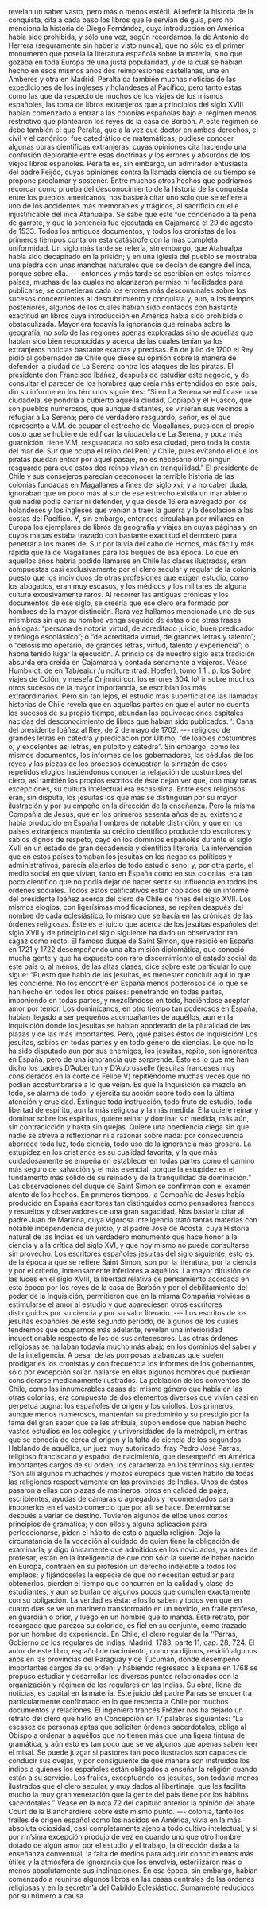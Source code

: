 revelan un saber vasto, pero más o menos estéril. Al referir la historia de la conquista, cita a cada paso los libros que le servían de guía, pero no menciona la historia de Diego Fernández, cuya introducción en América había sido prohibida, y sólo una vez, según recordamos, la de Antonio de Herrera (seguramente sin haberla visto nunca), que no sólo es el primer monumento que poseía la literatura española sobre la materia, sino que gozaba en toda Europa de una justa popularidad, y de la cual se habían hecho en esos mismos años dos reimpresiones castellanas, una en Amberes y otra en Madrid. Peralta da también muchas noticias de las expediciones de los ingleses y holandeses al Pacífico; pero tanto éstas como las que da respecto de muchos de los viajes de los mismos españoles, las toma de libros extranjeros que a principios del siglo XVIII habían comenzado a entrar a las colonias españolas bajo el régimen menos restrictivo que plantearon los reyes de la casa de Borbón. A este régimen se debe también el que Peralta, que a la vez que doctor en ambos derechos, el civil y el canónico, fue catedrático de matemáticas, pudiese conocer algunas obras científicas extranjeras, cuyas opiniones cita haciendo una confusión deplorable entre esas doctrinas y los errores y absurdos de los viejos libros españoles. Peralta es, sin embargo, un admirador entusiasta del padre Feijóo, cuyas opiniones contra la llamada ciencia de su tiempo se propone proclamar y sostener. Entre muchos otros hechos que podríamos recordar como prueba del desconocimiento de la historia de la conquista entre los pueblos americanos, nos bastará citar uno solo que se refiere a uno de los accidentes más memorables y trágicos, al sacrificio cruel e injustificable del inca Atahualpa. Se sabe que éste fue condenado a la pena de garrote, y que la sentencia fue ejecutada en Cajamarca el 29 de agosto de 1533. Todos los antiguos documentos, y todos los cronistas de los primeros tiempos contaron esta catástrofe con la más completa uniformidad. Un siglo más tarde se refería, sin embargo, que Atahualpa había sido decapitado en la prisión; y en una iglesia del pueblo se mostraba una piedra con unas manchas naturales que se decían de sangre del inca, porque sobre ella. --- entonces y más tarde se escribían en estos mismos países, muchas de las cuales no alcanzaron permiso ni facilidades para publicarse, se cometieran cada los errores más descomunales sobre los sucesos concernientes al descubrimiento y conquista y, aun, a los tiempos posteriores, algunos de los cuales habían sido contados con bastante exactitud en libros cuya introducción en América había sido prohibida o obstaculizada. Mayor era todavía la ignorancia que reinaba sobre la geografía, no sólo de las regiones apenas exploradas sino de aquéllas que habían sido bien reconocidas y acerca de las cuales tenían ya los extranjeros noticias bastante exactas y precisas. En de julio de 1700 el Rey pidió al gobernador de Chile que diese su opinión sobre la manera de defender la ciudad de La Serena contra los ataques de los piratas. El presidente don Francisco Ibáñez, después de estudiar este negocio, y de consultar el parecer de los hombres que creía más entendidos en este país, dio su informe en los términos siguientes: “Si en La Serena se edificase una ciudadela, se pondría a cubierto aquella ciudad, Copiapó y el Huasco, que son pueblos numerosos, que aunque distantes, se vinieran sus vecinos a refugiar a La Serena; pero de verdadero resguardo, señor, es el que represento a V.M. de ocupar el estrecho de Magallanes, pues con el propio costo que se hubiere de edificar la ciudadela de La Serena, y poca más guarnición, tiene V.M. resguardada no sólo esa ciudad, pero toda la costa del mar del Sur que ocupa el reino del Perú y Chile, pues evitando el que los piratas puedan entrar por aquel pasaje, no es necesario otro ningún resguardo para que estos dos reinos vivan en tranquilidad.” El presidente de Chile y sus consejeros parecían desconocer la terrible historia de las colonias fundadas en Magallanes a fines del siglo xvi; y a no caber duda, ignoraban que un poco más al sur de ese estrecho existía un mar abierto que nadie podía cerrar ni defender, y que desde 16 era navegado por los holandeses y los ingleses que venían a traer la guerra y la desolación a las costas del Pacífico. Y, sin embargo, entonces circulaban por millares en Europa los ejemplares de libros de geografía y viajes en cuyas páginas y en cuyos mapas estaba trazado con bastante exactitud el derrotero para penetrar a los mares del Sur por la vía del cabo de Hornos, más fácil y más rápida que la de Magallanes para los buques de esa época. Lo que en aquellos años habría podido llamarse en Chile las clases ilustradas, eran compuestas casi exclusivamente por el clero secular y regular de la colonia, puesto que los individuos de otras profesiones que exigen estudio, como los abogados, eran muy escasos, y los médicos y los militares de alguna cultura excesivamente raros. Al recorrer las antiguas crónicas y los documentos de ese siglo, se creería que ese clero era formado por hombres de la mayor distinción. Rara vez hallamos mencionado uno de sus miembros sin que su nombre venga seguido de éstas o de otras frases análogas: “persona de notoria virtud, de acreditado juicio, buen predicador y teólogo escolástico”; o “de acreditada virtud, de grandes letras y talento”; o “celosísimo operario, de grandes letras, virtud, talento y experiencia”; o habna tenido lugar la ejecución. A principios de nuestro siglo esta tradición absurda era creída en Cajamarca y contada senamente a viajeros. Véase Humb«ldt. de en Tab/eair.r /u ncifure (trad. Hoefer), tomo 1 1 . p. los Sobre viajes de Colón, y mesefa Cnjnnicirccr. los errores 304. lo\ ir sobre muchos otros sucesos de la mayor importancia, se escribían los más extraordinarios. Pero sin tan lejos, el estudio más superficial de las llamadas historias de Chile revela que en aquellas partes en que el autor no cuenta los sucesos de su propio tiempo, abundan las equivocaciones capitales nacidas del desconocimiento de libros que habían sido publicados. ‘: Cana del presidente Ibáñez al Rey, de 2 de mayo de 1702. --- religioso de grandes letras en cátedra y predicación por Último, “de loables costumbres o, y excelentes así letras, en púlpito y cátedra”. Sin embargo, como los mismos documentos, los informes de los gobernadores, las cédulas de los reyes y las piezas de los procesos demuestran la sinrazón de esos repetidos elogios haciéndonos conocer la relajación de costumbres del clero, así también los propios escritos de éste dejan ver que, con muy raras excepciones, su cultura intelectual era escasísima. Entre esos religiosos eran, sin disputa, los jesuitas los que más se distinguían por su mayor ilustración y por su empeño en la dirección de la enseñanza. Pero la misma Compañía de Jesús, que en los primeros sesenta años de su existencia había producido en España hombres de notable distinción, y que en los países extranjeros mantenía su crédito científico produciendo escritores y sabios dignos de respeto, cayó en los dominios españoles durante el siglo XVII en un estado de gran decadencia y científica literaria. La intervención que en estos países tomaban los jesuitas en los negocios políticos y administrativos, parecía alejarlos de todo estudio seno; y, por otra parte, el medio social en que vivían, tanto en España como en sus colonias, era tan poco científico que no podía dejar de hacer sentir su influencia en todos los órdenes sociales. Todos estos calificativos están copiados de un informe del presidente Ibáñez acerca del clero de Chile de fines del siglo XVII. Los mismos elogios, con ligerísimas modificaciones, se repiten después del nombre de cada eclesiástico, lo mismo que se hacía en las crónicas de las órdenes religiosas. Éste es el juicio que acerca de los jesuitas españoles del siglo XVII y de principio del siglo siguiente ha dado un observador tan sagaz como recto. El famoso duque de Saint Simon, que residió en España en 1721 y 1722 desempeñando una alta misión diplomática, que conoció mucha gente y que ha expuesto con raro discernimiento el estado social de este país o, al menos, de las altas clases, dice sobre este particular lo que sigue: “Puesto que hablo de los jesuitas, es menester concluir aquí lo que les concierne. No los encontré en España menos poderosos de lo que se han hecho en todos los otros países: penetrando en todas partes, imponiendo en todas partes, y mezclándose en todo, haciéndose aceptar amor por temor. Los dominicanos, en otro tiempo tan poderosos en España, habían llegado a ser pequeños acompañantes de aquéllos, aun en la Inquisición donde los jesuitas se habían apoderado de la pluralidad de las plazas y de las más importantes. Pero, ¡qué países éstos de Inquisición! Los jesuitas, sabios en todas partes y en todo género de ciencias. Lo que no le ha sido disputado aun por sus enemigos, los jesuitas, repito, son ignorantes en España, pero de una ignorancia que sorprende. Esto es lo que me han dicho los padres D’Aubenton y D’Aubrusselle (jesuitas franceses muy considerados en la corte de Felipe V) repitiéndome muchas veces que no podían acostumbrarse a lo que veían. Es que la Inquisición se mezcla en todo, se alarma de todo, y ejercita su acción sobre todo con la última atención y crueldad. Extingue toda instrucción, todo fruto de estudio, toda libertad de espíritu, aun la más religiosa y la más medida. Ella quiere reinar y dominar sobre los espíritus, quiere reinar y dominar sin medida, más aún, sin contradicción y hasta sin quejas. Quiere una obediencia ciega sin que nadie se atreva a reflexionar ni a razonar sobre nada: por consecuencia aborrece toda luz, toda ciencia, todo uso de la ignorancia más grosera. La estupidez en los cristianos es su cualidad favorita, y la que más cuidadosamente se empeña en establecer en todas partes como el camino más seguro de salvación y el más esencial, porque la estupidez es el fundamento más sólido de su reinado y de la tranquilidad de dominación.” Las observaciones del duque de Saint Simon se confirman con el examen atento de los hechos. En primeros tiempos, la Compañía de Jesús había producido en España escritores tan distinguidos como pensadores francos y resueltos y observadores de una gran sagacidad. Nos bastaría citar al padre Juan de Mariana, cuya vigorosa inteligencia trató tantas materias con notable independencia de juicio, y al padre José de Acosta, cuya Historia natural de las Indias es un verdadero monumento que hace honor a la ciencia y a la crítica del siglo XVI, y que hoy mismo no puede consultarse sin provecho. Los escritores españoles jesuitas del siglo siguiente, esto es, de la época a que se refiere Saint Simon, son por la literatura, por la ciencia y por el criterio, inmensamente inferiores a aquéllos. La mayor difusión de las luces en el siglo XVIII, la libertad relativa de pensamiento acordada en esta época por los reyes de la casa de Borbón y por el debilitamiento del poder de la Inquisición, permitieron que en la misma Compañía volviese a estimularse el amor al estudio y que apareciesen otros escritores distinguidos por su ciencia y por su valor literario. --- Los escritos de los jesuitas españoles de este segundo período, de algunos de los cuales tendremos que ocuparnos más adelante, revelan una inferioridad incuestionable respecto de los de sus antecesores. Las otras órdenes religiosas se hallaban todavía mucho más abajo en los dominios del saber y de la inteligencia. A pesar de las pomposas alabanzas que suelen prodigarles los cronistas y con frecuencia los informes de los gobernantes, sólo por excepción solían hallarse en ellas algunos hombres que pudieran considerarse medianamente ilustrados. La población de los conventos de Chile, como las innumerables casas del mismo género que había en las otras colonias, era compuesta de dos elementos diversos que vivían casi en perpetua pugna: los españoles de origen y los criollos. Los primeros, aunque menos numerosos, mantenían su predominio y su prestigio por la fama del gran saber que se les atribuía, suponiéndose que habían hecho vastos estudios en los colegios y universidades de la metrópoli, mientras que se conocía de cerca el origen y la falta de ciencia de los segundos. Hablando de aquéllos, un juez muy autorizado, fray Pedro José Parras, religioso franciscano y español de nacimiento, que desempeñó en América importantes cargos de su orden, los caracteriza en los términos siguientes: “Son allí algunos muchachos y mozos europeos que visten hábito de todas las religiones respectivamente en las provincias de Indias. Unos de éstos pasaron a ellas con plazas de marineros, otros en calidad de pajes, escribientes, ayudas de cámaras o agregados y recomendados para imponerlos en el vasto comercio que por allí se hace. Determínanse después a variar de destino. Tuvieron algunos de ellos unos cortos principios de gramática; y con ellos y alguna aplicación para perfeccionarse, piden el hábito de esta o aquella religión. Dejo la circunstancia de la vocación al cuidado de quien tiene la obligación de examinarla; y digo únicamente que admitidos en los noviciados, ya antes de profesar, están en la inteligencia de que con sólo la suerte de haber nacido en Europa, contraen en su profesión un derecho indeleble a todos los empleos; y fijándoseles la especie de que no necesitan estudiar para obtenerlos, pierden el tiempo que concurren en la calidad y clase de estudiantes, y aun se burlan de algunos pocos que cumplen exactamente con su obligación. La verdad es ésta: ellos lo saben y todos ven que en cuatro días se ve un marinero transformado en un novicio, en fraile profeso, en guardián o prior, y luego en un hombre que lo manda. Este retrato, por recargado que parezca su colorido, es fiel en su conjunto, como trazado por un hombre de experiencia. En Chile, el clero regular de la ‘’Parras, Gobierno de los regulares de Indias, Madrid, 1783, parte 11, cap. 28, 724. El autor de este libro, español de nacimiento, como ya dijimos, residió algunos años en las provincias del Paraguay y de Tucumán, donde desempeñó importantes cargos de su orden; y habiendo regresado a España en 1768 se propuso estudiar y desarrollar los diversos puntos relacionados con la organización y régimen de los regulares en las Indias. Su obra, llena de noticias, es capital en la materia. Este juicio del padre Parras se encuentra particularmente confirmado en lo que respecta a Chile por muchos documentos y relaciones. El ingeniero francés Frézier nos ha dejado un retrato del clero que halló en Concepción en 17 palabras siguientes: “La escasez de personas aptas que soliciten órdenes sacerdotales, obliga al Obispo a ordenar a aquéllos que no tienen más que una ligera tintura de gramática, y aún esto es tan poco que se ve algunos que apenas saben leer el misal. Se puede juzgar si pastores tan poco ilustrados son capaces de conducir sus ovejas, y por consiguiente de qué manera son instruidos los indios a quienes los españoles están obligados a enseñar la religión cuando están a su servicio. Los frailes, exceptuando los jesuitas, son todavía menos ilustrados que el clero secular, y muy dados al libertinaje, que les facilita mucho la muy gran veneración que la gente del país tiene por los hábitos sacerdotales.” Véase en la nota 72 del capítulo anterior la opinión del abate Court de la Blanchardiere sobre este mismo punto. --- colonia, tanto los frailes de origen español como los nacidos en América, vivía en la más absoluta ociosidad, casi completamente ajeno a todo cultivo intelectual; y si por rm’sima excepción produjo de vez en cuando uno que otro hombre dotado de algún amor por el estudio y el trabajo, la dirección dada a la enseñanza conventual, la falta de medios para adquirir conocimientos más útiles y la atmósfera de ignorancia que los envolvía, esterilizaron más o menos absolutamente sus inclinaciones. En esa época, sin embargo, habían comenzado a reunirse algunos libros en las casas centrales de las órdenes religiosas y en la secretm’a del Cabildo Eclesiástico. Sumamente reducidos por su número a causa